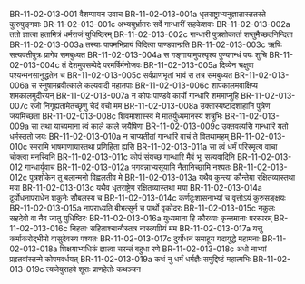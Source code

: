 BR-11-02-013-001  वैशम्पायन उवाच
BR-11-02-013-001a धृतराष्ट्राभ्यनुज्ञातास्ततस्ते कुरुपुङ्गवाः
BR-11-02-013-001c अभ्ययुर्भ्रातरः सर्वे गान्धारीं सहकेशवाः
BR-11-02-013-002a ततो ज्ञात्वा हतामित्रं धर्मराजं युधिष्ठिरम्
BR-11-02-013-002c गान्धारी पुत्रशोकार्ता शप्तुमैच्छदनिन्दिता
BR-11-02-013-003a तस्याः पापमभिप्रायं विदित्वा पाण्डवान्प्रति
BR-11-02-013-003c ऋषिः सत्यवतीपुत्रः प्रागेव समबुध्यत
BR-11-02-013-004a स गङ्गायामुपस्पृश्य पुण्यगन्धं पयः शुचि
BR-11-02-013-004c तं देशमुपसम्पेदे परमर्षिर्मनोजवः
BR-11-02-013-005a दिव्येन चक्षुषा पश्यन्मनसानुद्धतेन च
BR-11-02-013-005c सर्वप्राणभृतां भावं स तत्र समबुध्यत
BR-11-02-013-006a स स्नुषामब्रवीत्काले कल्यवादी महातपाः
BR-11-02-013-006c शापकालमवाक्षिप्य शमकालमुदीरयन्
BR-11-02-013-007a न कोपः पाण्डवे कार्यो गान्धारि शममाप्नुहि
BR-11-02-013-007c रजो निगृह्यतामेतच्छृणु चेदं वचो मम
BR-11-02-013-008a उक्तास्यष्टादशाहानि पुत्रेण जयमिच्छता
BR-11-02-013-008c शिवमाशास्स्व मे मातर्युध्यमानस्य शत्रुभिः
BR-11-02-013-009a सा तथा याच्यमाना त्वं काले काले जयैषिणा
BR-11-02-013-009c उक्तवत्यसि गान्धारि यतो धर्मस्ततो जयः
BR-11-02-013-010a न चाप्यतीतां गान्धारि वाचं ते वितथामहम्
BR-11-02-013-010c स्मरामि भाषमाणायास्तथा प्रणिहिता ह्यसि
BR-11-02-013-011a सा त्वं धर्मं परिस्मृत्य वाचा चोक्त्वा मनस्विनि
BR-11-02-013-011c कोपं संयच्छ गान्धारि मैवं भूः सत्यवादिनि
BR-11-02-013-012  गान्धार्युवाच
BR-11-02-013-012a भगवन्नाभ्यसूयामि नैतानिच्छामि नश्यतः
BR-11-02-013-012c पुत्रशोकेन तु बलान्मनो विह्वलतीव मे
BR-11-02-013-013a यथैव कुन्त्या कौन्तेया रक्षितव्यास्तथा मया
BR-11-02-013-013c यथैव धृतराष्ट्रेण रक्षितव्यास्तथा मया
BR-11-02-013-014a दुर्योधनापराधेन शकुनेः सौबलस्य च
BR-11-02-013-014c कर्णदुःशासनाभ्यां च वृत्तोऽयं कुरुसङ्क्षयः
BR-11-02-013-015a नापराध्यति बीभत्सुर्न च पार्थो वृकोदरः
BR-11-02-013-015c नकुलः सहदेवो वा नैव जातु युधिष्ठिरः
BR-11-02-013-016a युध्यमाना हि कौरव्याः कृन्तमानाः परस्परम्
BR-11-02-013-016c निहताः सहिताश्चान्यैस्तत्र नास्त्यप्रियं मम
BR-11-02-013-017a यत्तु कर्माकरोद्भीमो वासुदेवस्य पश्यतः
BR-11-02-013-017c दुर्योधनं समाहूय गदायुद्धे महामनाः
BR-11-02-013-018a शिक्षयाभ्यधिकं ज्ञात्वा चरन्तं बहुधा रणे
BR-11-02-013-018c अधो नाभ्यां प्रहृतवांस्तन्मे कोपमवर्धयत्
BR-11-02-013-019a कथं नु धर्मं धर्मज्ञैः समुद्दिष्टं महात्मभिः
BR-11-02-013-019c त्यजेयुराहवे शूराः प्राणहेतोः कथञ्चन
